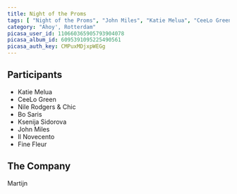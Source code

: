 ```yaml
---
title: Night of the Proms
tags: [ "Night of the Proms", "John Miles", "Katie Melua", "CeeLo Green", "Nile Rodgers & Chic", "Bo Saris", "Ksenija Sidorova" ]
category: "Ahoy', Rotterdam"
picasa_user_id: 110660365905793904078
picasa_album_id: 6095391095225490561
picasa_auth_key: CMPuxMDjxpWEGg
---
```

Participants
------------
* Katie Melua
* CeeLo Green
* Nile Rodgers & Chic
* Bo Saris
* Ksenija Sidorova
* John Miles
* Il Novecento
* Fine Fleur

The Company
-----------
Martijn
